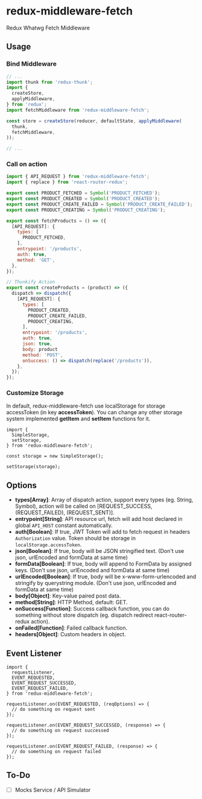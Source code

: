 # redux-middleware-fetch
Redux Whatwg Fetch Middleware

## Usage

### Bind Middleware

```javascript
// ...
import thunk from 'redux-thunk';
import {
  createStore,
  applyMiddleware,
} from 'redux';
import fetchMiddleware from 'redux-middleware-fetch';

const store = createStore(reducer, defaultState, applyMiddleware(
  thunk,
  fetchMiddleware,
));

// ...
```

### Call on action

```javascript
import { API_REQUEST } from 'redux-middleware-fetch';
import { replace } from 'react-router-redux';

export const PRODUCT_FETCHED = Symbol('PRODUCT_FETCHED');
export const PRODUCT_CREATED = Symbol('PRODUCT_CREATED');
export const PRODUCT_CREATE_FAILED = Symbol('PRODUCT_CREATE_FAILED');
export const PRODUCT_CREATING = Symbol('PRODUCT_CREATING');

export const fetchProducts = () => ({
  [API_REQUEST]: {
    types: [
      PRODUCT_FETCHED,
    ],
    entrypoint: '/products',
    auth: true,
    method: 'GET',
  },
});

// Thunkify Action
export const createProducts = (product) => ({
  dispatch => dispatch({
    [API_REQUEST]: {
      types: [
        PRODUCT_CREATED,
        PRODUCT_CREATE_FAILED,
        PRODUCT_CREATING,
      ],
      entrypoint: '/products',
      auth: true,
      json: true,
      body: product
      method: 'POST',
      onSuccess: () => dispatch(replace('/products')),
    },
  });
});
```

### Customize Storage

In default, redux-middleware-fetch use localStorage for storage accessToken (in key __accessToken__). You can change any other storage system implemented __getItem__ and __setItem__ functions for it.

```
import {
  SimpleStorage,
  setStorage,
} from 'redux-middleware-fetch';

const storage = new SimpleStorage();

setStorage(storage);
```

## Options

- **types[Array]**: Array of dispatch action, support every types (eg. String, Symbol), action will be called on [REQUEST_SUCCESS, (REQUEST_FAILED), (REQUEST_SENT)].
- **entrypoint[String]**: API resource url, fetch will add host declared in global ```API_HOST``` constant automatically.
- **auth[Boolean]**: If true, JWT Token will add to fetch request in headers ```Authorization``` value. Token should be storage in ```localStorage.accessToken```.
- **json[Boolean]**: If true, body will be JSON stringified text. (Don't use json, urlEncoded and formData at same time)
- **formData[Boolean]**: If true, body will append to FormData by assigned keys. (Don't use json, urlEncoded and formData at same time)
- **urlEncoded[Boolean]**: If true, body will be x-www-form-urlencoded and stringify by querystring module. (Don't use json, urlEncoded and formData at same time)
- **body[Object]**: Key-value paired post data.
- **method[String]**: HTTP Method, default: GET.
- **onSuccess[Function]**: Success callback function, you can do something without store dispatch (eg. dispatch redirect react-router-redux action).
- **onFailed[Function]**: Failed callback function.
- **headers[Object]**: Custom headers in object.

## Event Listener

```
import {
  requestListener,
  EVENT_REQUESTED,
  EVENT_REQUEST_SUCCESSED,
  EVENT_REQUEST_FAILED,
} from 'redux-middleware-fetch';

requestListener.on(EVENT_REQUESTED, (reqOptions) => {
  // do something on request sent
});

requestListener.on(EVENT_REQUEST_SUCCESSED, (response) => {
  // do something on request successed
});

requestListener.on(EVENT_REQUEST_FAILED, (response) => {
  // do something on request failed
});
```

## To-Do

- [ ] Mocks Service / API Simulator
